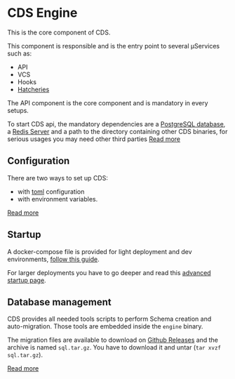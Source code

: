 # CDS Engine

This is the core component of CDS.

This component is responsible and is the entry point to several µServices such as:

* API
* VCS
* Hooks
* [Hatcheries](https://ovh.github.io/cds/hatchery/)

The API component is the core component and is mandatory in every setups.

To start CDS api, the mandatory dependencies are a [PostgreSQL database](https://www.postgresql.org/), a [Redis Server](https://redis.io/) and a path to the directory containing other CDS binaries, for serious usages you may need other third parties [Read more](https://ovh.github.io/cds/installation/installation.requirements/)

## Configuration
There are two ways to set up CDS:

- with [toml](https://github.com/toml-lang/toml) configuration
- with environment variables.

[Read more](https://ovh.github.io/cds/hosting/configuration/)
 
## Startup

A docker-compose file is provided for light deployment and dev environments, [follow this guide](https://ovh.github.io/cds/hosting/ready-to-run/docker-compose/).

For larger deployments you have to go deeper and read this [advanced startup page](https://ovh.github.io/cds/hosting/).

## Database management

CDS provides all needed tools scripts to perform Schema creation and auto-migration. Those tools are embedded inside the `engine` binary.

The migration files are available to download on [Github Releases](https://github.com/ovh/cds/releases) and the archive is named `sql.tar.gz`. You have to download it and untar (`tar xvzf sql.tar.gz`).

[Read more](https://ovh.github.io/cds/hosting/database/)
